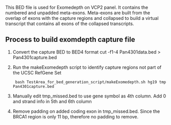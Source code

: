 This BED file is used for Exomedepth on VCP2 panel. It contains the numbered and unpadded meta-exons. Meta-exons are built from the overlap of exons with the capture regions and collapsed to build a virtual transcript that contains all exons of the collapsed transcripts.

## Process to build exomdepth capture file

1) Convert the capture BED to BED4 format 
        cut -f1-4 Pan4301data.bed > Pan4301capture.bed

2) Run the makeExomedepth script to identify capture regions not part of the UCSC RefGene Set

        bash TestArea_for_bed_generation_script/makeExomedepth.sh hg19 tmp Pan4301capture.bed

3) Manually edit tmp_missed.bed to use gene symbol as 4th column. Add 0 and strand info in 5th and 6th column

4) Remove padding on added coding exon in tmp_missed.bed. Since the BRCA1 region is only 11 bp, therefore no padding to remove.